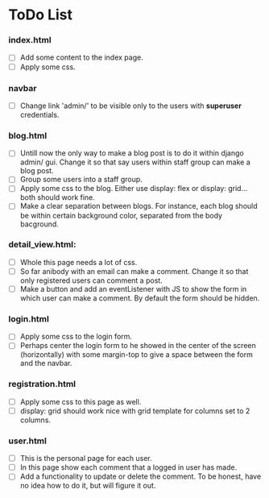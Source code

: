 # ToDo List

### **index.html**

- [ ] Add some content to the index page.
- [ ] Apply some css.

### **navbar**

- [ ] Change link 'admin/' to be visible only to the users with **superuser** credentials.

### **blog.html**

- [ ] Untill now the only way to make a blog post is to do it within django admin/ gui. Change it so that say users within staff group can make a blog post.
- [ ] Group some users into a staff group.
- [ ] Apply some css to the blog. Either use display: flex or display: grid... both should work fine.
- [ ] Make a clear separation between blogs. For instance, each blog should be within certain background color, separated from the body bacground.

### **detail_view.html:**

- [ ] Whole this page needs a lot of css.
- [ ] So far anibody with an email can make a comment. Change it so that only registered users can comment a post.
- [ ] Make a button and add an eventListener with JS to show the form in which user can make a comment. By default the form should be hidden.

### **login.html**

- [ ] Apply some css to the login form.
- [ ] Perhaps center the login form to he showed in the center of the screen (horizontally) with some margin-top to give a space between the form and the navbar.

### **registration.html**

- [ ] Apply some css to this page as well.
- [ ] display: grid should work nice with grid template for columns set to 2 columns.

### **user.html**

- [ ] This is the personal page for each user.
- [ ] In this page show each comment that a logged in user has made.
- [ ] Add a functionality to update or delete the comment. To be honest, have no idea how to do it, but will figure it out.
